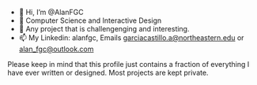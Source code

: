 - 👋 Hi, I’m @AlanFGC
- 👀 Computer Science and Interactive Design
- 💞️ Any project that is challengenging and interesting.
- 📫 My Linkedin: alanfgc, Emails garciacastillo.a@northeastern.edu or alan_fgc@outlook.com

<!---
AlanFGC/AlanFGC is a ✨ special ✨ repository because its `README.md` (this file) appears on your GitHub profile.
You can click the Preview link to take a look at your changes.
--->

Please keep in mind that this profile just contains a fraction of everything I have ever written or designed. Most projects are kept private.  
